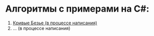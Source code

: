 # Алгоритмы с примерами на C#:

1. [Кривые Безье (в процессе написания)](articles/0001-Bezier-curves/README.md)
2. ... (в процессе написания)
